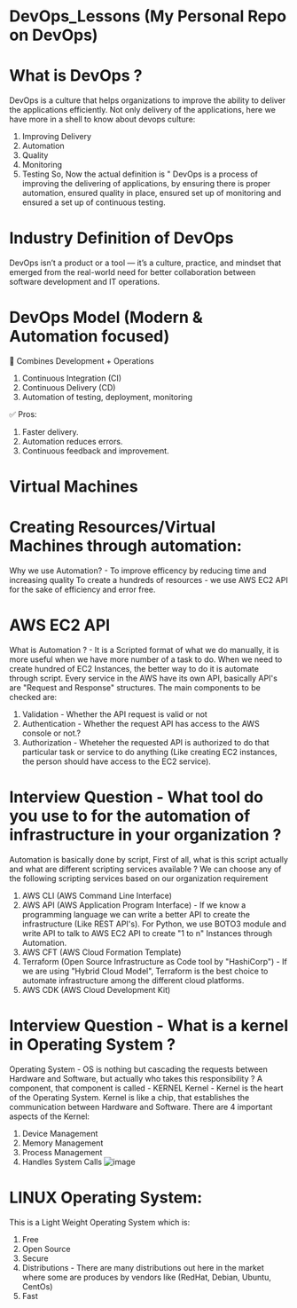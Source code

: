 # DevOps_Lessons (My Personal Repo on DevOps) 

# What is DevOps ?
DevOps is a culture that helps organizations to improve the ability to deliver the applications efficiently.
Not only delivery of the applications, here we have more in a shell to know about devops culture:
1. Improving Delivery
2. Automation
3. Quality
4. Monitoring
5. Testing
So, Now the actual definition is " DevOps is a process of improving the delivering of applications, by ensuring there is proper automation, ensured quality in place, ensured set up of monitoring and ensured a set up of continuous testing.
# Industry Definition of DevOps
DevOps isn’t a product or a tool — it’s a culture, practice, and mindset that emerged from the real-world need for better collaboration between software development and IT operations.
# DevOps Model (Modern & Automation focused)
🤝 Combines Development + Operations
1. Continuous Integration (CI)
2. Continuous Delivery (CD)
3. Automation of testing, deployment, monitoring
   
✅ Pros:
1. Faster delivery.
2. Automation reduces errors.
3. Continuous feedback and improvement.
# Virtual Machines
















# Creating Resources/Virtual Machines through automation:

Why we use Automation? - To improve efficency by reducing time and increasing quality
To create a hundreds of resources - we use AWS EC2 API for the sake of efficiency and error free.
# AWS EC2 API 
What is Automation ? - It is a Scripted format of what we do manually, it is more useful when we have more number of a task to do.
When we need to create hundred of EC2 Instances, the better way to do it is automate through script.
Every service in the AWS have its own API, basically API's are "Request and Response" structures. The main components to be checked are:
1. Validation - Whether the API request is valid or not
2. Authentication - Whether the request API has access to the AWS console or not.?
3. Authorization - Wheteher the requested API is authorized to do that particular task or service to do anything (Like creating EC2 instances, the person should have access to the EC2 service).

# Interview Question - What tool do you use to for the automation of infrastructure in your organization ? 

Automation is basically done by script, First of all, what is this script actually and what are different scripting services available ?
We can choose any of the following scripting services based on our organization requirement
1. AWS CLI (AWS Command Line Interface)
2. AWS API (AWS Application Program Interface) - If we know a programming language we can write a better API to create the infrastructure (Like REST API's). For Python, we use BOTO3 module and write API to talk to AWS EC2 API to create "1 to n" Instances through Automation.
3. AWS CFT (AWS Cloud Formation Template)
4. Terraform (Open Source Infrastructure as Code tool by "HashiCorp") - If we are using "Hybrid Cloud Model", Terraform is the best choice to automate infrastructure among the different cloud platforms.
5. AWS CDK (AWS Cloud Development Kit)


# Interview Question - What is a kernel in Operating System ?
Operating System - OS is nothing but cascading the requests between Hardware and Software, but actually who takes this responsibility ? A component, that component is called - KERNEL
Kernel - Kernel is the heart of the Operating System. Kernel is like a chip, that establishes the communication between Hardware and Software.
There are 4 important aspects of the Kernel:
1. Device Management
2. Memory Management
3. Process Management
4. Handles System Calls
![image](https://github.com/user-attachments/assets/6c717e9c-6194-4011-aa10-16847262fd5b)

# LINUX Operating System:
This is a Light Weight Operating System which is:
1. Free
2. Open Source
3. Secure
4. Distributions - There are many distributions out here in the market where some are produces by vendors like (RedHat, Debian, Ubuntu, CentOs)
5. Fast


